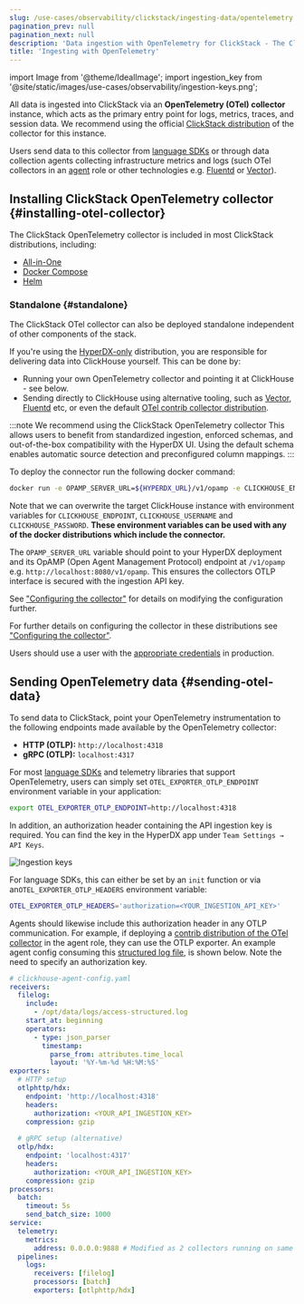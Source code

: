 ```yaml
---
slug: /use-cases/observability/clickstack/ingesting-data/opentelemetry
pagination_prev: null
pagination_next: null
description: 'Data ingestion with OpenTelemetry for ClickStack - The ClickHouse Observability Stack'
title: 'Ingesting with OpenTelemetry'
---
```


import Image from '@theme/IdealImage';
import ingestion_key from '@site/static/images/use-cases/observability/ingestion-keys.png';

All data is ingested into ClickStack via an **OpenTelemetry (OTel) collector** instance, which acts as the primary entry point for logs, metrics, traces, and session data. We recommend using the official [ClickStack distribution](#installing) of the collector for this instance.

Users send data to this collector from [language SDKs](/use-cases/observability/clickstack/sdks) or through data collection agents collecting infrastructure metrics and logs (such OTel collectors in an [agent](#collector-roles) role or other technologies e.g. [Fluentd](https://www.fluentd.org/) or [Vector](https://vector.dev/)).

## Installing ClickStack OpenTelemetry collector {#installing-otel-collector}

The ClickStack OpenTelemetry collector is included in most ClickStack distributions, including:

- [All-in-One](/use-cases/observability/clickstack/deployment/all-in-one)
- [Docker Compose](/use-cases/observability/clickstack/deployment/docker-compose)
- [Helm](/use-cases/observability/clickstack/deployment/helm)

### Standalone {#standalone}

The ClickStack OTel collector can also be deployed standalone independent of other components of the stack.

If you're using the [HyperDX-only](/use-cases/observability/clickstack/deployment/hyperdx-only) distribution, you are responsible for delivering data into ClickHouse yourself. This can be done by:

- Running your own OpenTelemetry collector and pointing it at ClickHouse - see below.
- Sending directly to ClickHouse using alternative tooling, such as [Vector](https://vector.dev/), [Fluentd](https://www.fluentd.org/) etc, or even the default [OTel contrib collector distribution](https://github.com/open-telemetry/opentelemetry-collector-contrib).

:::note We recommend using the ClickStack OpenTelemetry collector
This allows users to benefit from standardized ingestion, enforced schemas, and out-of-the-box compatibility with the HyperDX UI. Using the default schema enables automatic source detection and preconfigured column mappings.
:::

To deploy the connector run the following docker command:

```bash
docker run -e OPAMP_SERVER_URL=${HYPERDX_URL}/v1/opamp -e CLICKHOUSE_ENDPOINT=${CLICKHOUSE_ENDPOINT} -e CLICKHOUSE_USER=default -e CLICKHOUSE_PASSWORD=${CLICKHOUSE_PASSWORD} -p 8080:8080 -p 4317:4317 -p 4318:4318 hyperdx/hyperdx-otel-collector:2-nightly

```

Note that we can overwrite the target ClickHouse instance with environment variables for `CLICKHOUSE_ENDPOINT`, `CLICKHOUSE_USERNAME` and `CLICKHOUSE_PASSWORD`. **These environment variables can be used with any of the docker distributions which include the connector.**

The `OPAMP_SERVER_URL` variable should point to your HyperDX deployment and its OpAMP (Open Agent Management Protocol) endpoint at `/v1/opamp` e.g. `http://localhost:8080/v1/opamp`. This ensures the collectors OTLP interface is secured with the ingestion API key.

See ["Configuring the collector"](/use-cases/observability/clickstack/ingesting-data/otel-collector#configuring-the-collector) for details on modifying the configuration further.

For further details on configuring the collector in these distributions see ["Configuring the collector"](/use-cases/observability/clickstack/ingesting-data/otel-collector#configuring-the-collector).

Users should use a user with the [appropriate credentials](/use-cases/observability/clickstack/ingesting-data/otel-collector#creating-an-ingestion-user) in production.

## Sending OpenTelemetry data {#sending-otel-data}

To send data to ClickStack, point your OpenTelemetry instrumentation to the following endpoints made available by the OpenTelemetry collector:

- **HTTP (OTLP):** `http://localhost:4318`
- **gRPC (OTLP):** `localhost:4317`

For most [language SDKs](/use-cases/observability/clickstack/sdks) and telemetry libraries that support OpenTelemetry, users can simply set `OTEL_EXPORTER_OTLP_ENDPOINT` environment variable in your application:

```bash
export OTEL_EXPORTER_OTLP_ENDPOINT=http://localhost:4318
```

In addition, an authorization header containing the API ingestion key is required.  You can find the key in the HyperDX app under `Team Settings → API Keys`.

<Image img={ingestion_key} alt="Ingestion keys" size="lg"/>


For language SDKs, this can either be set by an `init` function or via an`OTEL_EXPORTER_OTLP_HEADERS` environment variable:

```bash
OTEL_EXPORTER_OTLP_HEADERS='authorization=<YOUR_INGESTION_API_KEY>'
```

Agents should likewise include this authorization header in any OTLP communication. For example, if deploying a [contrib distribution of the OTel collector](https://github.com/open-telemetry/opentelemetry-collector-contrib) in the agent role, they can use the OTLP exporter. An example  agent config consuming this [structured log file](https://datasets-documentation.s3.eu-west-3.amazonaws.com/http_logs/access-structured.log.gz), is shown below. Note the need to specify an authorization key.


```yaml
# clickhouse-agent-config.yaml
receivers:
  filelog:
    include:
      - /opt/data/logs/access-structured.log
    start_at: beginning
    operators:
      - type: json_parser
        timestamp:
          parse_from: attributes.time_local
          layout: '%Y-%m-%d %H:%M:%S'
exporters:
  # HTTP setup
  otlphttp/hdx:
    endpoint: 'http://localhost:4318'
    headers:
      authorization: <YOUR_API_INGESTION_KEY>
    compression: gzip
 
  # gRPC setup (alternative)
  otlp/hdx:
    endpoint: 'localhost:4317'
    headers:
      authorization: <YOUR_API_INGESTION_KEY>
    compression: gzip
processors:
  batch:
    timeout: 5s
    send_batch_size: 1000
service:
  telemetry:
    metrics:
      address: 0.0.0.0:9888 # Modified as 2 collectors running on same host
  pipelines:
    logs:
      receivers: [filelog]
      processors: [batch]
      exporters: [otlphttp/hdx]
```

